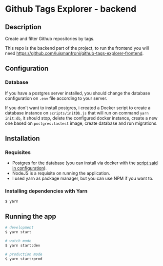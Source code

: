 # Github Tags Explorer - backend

## Description

Create and filter Github repositories by tags.

This repo is the backend part of the project, to run the frontend you will need https://github.com/luismanfroni/github-tags-explorer-frontend.

## Configuration

### Database

If you have a postgres server installed, you should change the database configuration on `.env` file according to your server.

If you don't want to install postgres, i created a Docker script to create a database instance on `scripts/initDb.js` that will run on command `yarn init:db`, it should stop, delete the configured docker instance, create a new one based on `postgres:lastest` image, create database and run migrations.

## Installation

### Requisites
- Postgres for the database (you can install via docker with the [script said in configuration](#configuration)).
- NodeJS is a requisite on running the application.
- I used yarn as package manager, but you can use NPM if you want to.

### Installing dependencies with Yarn
```bash
$ yarn
```

## Running the app

```bash
# development
$ yarn start

# watch mode
$ yarn start:dev

# production mode
$ yarn start:prod
```

